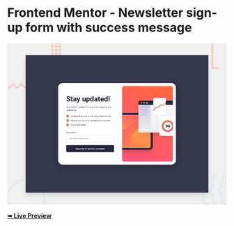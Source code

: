 # Frontend Mentor - Newsletter sign-up form with success message

![Design preview for the Newsletter sign-up form with success message coding challenge](./design/desktop-preview.jpg)

<a href="https://ahmedyasserdev.github.io/Newsletter-signup-form/"><strong>➥ Live Preview</strong></a>
